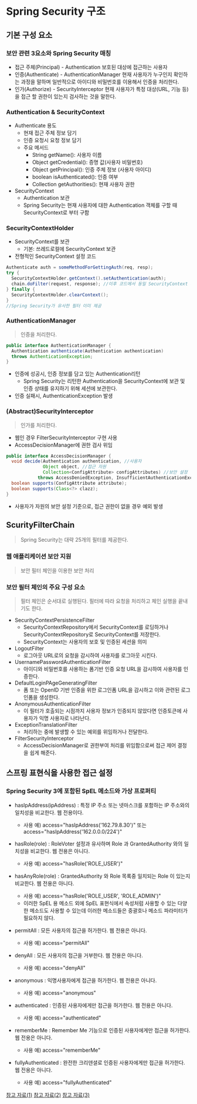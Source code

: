 # Spring Security 구조

## 기본 구성 요소

### 보안 관련 3요소와 Spring Security 매칭
* 접근 주체(Principal) - Authentication
보호된 대상에 접근하는 사용자
* 인증(Authenticate) - AuthenticationManager
현재 사용자가 누구인지 확인하는 과정을 말하며 일반적으로 아이디와 비밀번호를 이용해서 인증을 처리한다.
* 인가(Authorize) - SecurityInterceptor
현재 사용자가 특정 대상(URL, 기능 등)을 접근 할 권한이 있는지 검사하는 것을 말한다.

### Authentication & SecurityContext
* Authenticate 용도
    * 현재 접근 주체 정보 담기
    * 인증 요청시 요청 정보 담기
    * 주요 메서드
      * String getName(): 사용자 이름
      * Object getCredential(): 증명 값(사용자 비밀번호)
      * Object getPrincipal(): 인증 주체 정보 (사용자 아이디)
      * boolean isAuthenticated(): 인증 여부
      * Collection<GrantedAuthority> getAuthorities(): 현재 사용자 권한
* SecurityContext
  * Authentication 보관
  * Spring Security는 현재 사용자에 대한 Authentication 객체를 구할 때 SecurityContext로 부터 구함

### SecurityContextHolder
* SecurityContext를 보관
  * 기본: 쓰레드로컬에 SecurityContext 보관
* 전형적인 SecurityContext 설정 코드
```java
Authenticate auth = someMethodForGettingAuth(req, resp);
try {
  SecurityContextHolder.getContext().setAuthentication(auth);
  chain.doFilter(request, response); //이후 코드에서 동일 SecurityContext 사용
} finally {
  SecurityContextHolder.clearContext();
}
//Spring Security가 유사한 필터 이미 제공
```

### AuthenticationManager
> 인증을 처리한다.

```java
public interface AuthenticationManager {
  Authentication authenticate(Authentication authentication)
  throws AuthenticationException;
}
```

* 인증에 성공시, 인증 정보를 담고 있는 Authentication리턴
  * Spring Security는 리턴한 Authentication을 SecurityContext에 보관 및 인증 상태를 유지하기 위해 세션에 보관한다.
* 인증 실패시, AuthenticationException 발생

### (Abstract)SecurityInterceptor
> 인가를 처리한다.

* 웹인 경우 FilterSecurityInterceptor 구현 사용
* AccessDecisionManager에 권한 검사 위임

```java
public interface AccessDecisionManager {
  void decide(Authentication authentication, //사용자
              Object object, //접근 자원
              Collection<ConfigAttribute> configAttributes) //보안 설정
            throws AccessDeniedException, InsufficientAuthenticationException;
  boolean supports(ConfigAttribute attribute);
  boolean supports(Class<?> clazz);
}
```
* 사용자가 자원의 보안 설정 기준으로, 접근 권한이 없을 경우 예외 발생

## ScurityFilterChain
> Spring Security는 대략 25개의 필터를 제공한다.

### 웹 애플리케이션 보안 지원
> 보안 필터 체인을 이용한 보안 처리

### 보안 필터 체인의 주요 구성 요소
> 필터 체인은 순서대로 실행된다.
필터에 따라 요청을 처리하고 체인 실행을 끝내기도 한다.

* SecurityContextPersistenceFilter
  * SecurityContextRepository에서 SecurityContext를 로딩하거나 SecurityContextRepository로 SecurityContext를 저장한다.
  * SecurityContext는 사용자의 보호 및 인증된 세션을 의미
* LogoutFilter
  * 로그아웃 URL로의 요청을 감시하여 사용자를 로그아웃 시킨다.
* UsernamePasswordAuthenticationFilter
  * 아이디와 비밀번호를 사용하는 폼기반 인증 요청 URL을 감시하여 사용자를 인증한다.
* DefaultLoginPAgeGeneratingFilter
  * 폼 또는 OpenID 기반 인증을 위한 로그인폼 URL을 감시하고 이와 관련된 로그인폼을 생성한다.
* AnonymousAuthenticationFilter
  * 이 필터가 호출되는 시점까지 사용자 정보가 인증되지 않았다면 인증토큰에 사용자가 익명 사용자로 나타난다.
* ExceptionTranslationFilter
  * 처리하는 중에 발생할 수 있는 예외를 위임하거나 전달한다.
* FilterSecurityInterceptor
  * AccessDecisionManager로 권한부여 처리를 위임함으로써 접근 제어 결정을 쉽게 해준다.

## 스프링 표현식을 사용한 접근 설정

### Spring Security 3에 포함된 SpEL 메소드와 가상 프로퍼티
* hasIpAddress(ipAddress) : 특정 IP 주소 또는 넷마스크를 포함하는 IP 주소와의 일치성을 비교한다. 웹 전용이다.
  * 사용 예) access="hasIpAddress('162.79.8.30')" 또는  access="hasIpAddress('162.0.0.0/224')"

* hasRole(role) : RoleVoter 설정과 유사하며 Role 과 GrantedAuthority 와의 일치성을 비교한다. 웹 전용은 아니다.
  * 사용 예) access="hasRole('ROLE_USER')"

* hasAnyRole(role) : GrantedAuthority 와 Role 목록중 일치되는 Role 이 있는지 비교한다. 웹 전용은 아니다.
  * 사용 예) access="hasRole('ROLE_USER', 'ROLE_ADMIN')"
  * 이러한 SpEL 용 메소드 외에 SpEL 표현식에서 속성처럼 사용할 수 있는 다양한 메소드도 사용할 수 있는데 이러한 메소드들은 중괄호나 메소드 파라미터가 필요하지 않다.

* permitAll : 모든 사용자의 접근을 허가한다. 웹 전용은 아니다.
  * 사용 예) access="permitAll"

* denyAll : 모든 사용자의 접근을 거부한다. 웹 전용은 아니다.
  * 사용 예) access="denyAll"

* anonymous : 익명사용자에게 접근을 허가한다. 웹 전용은 아니다.
  * 사용 예) access="anonymous"

* authenticated : 인증된 사용자에게만 접근을 허가한다. 웹 전용은 아니다.
  * 사용 예) access="authenticated"

* rememberMe : Remember Me 기능으로 인증된 사용자에게만 접근을 허가한다. 웹 전용은 아니다.
  * 사용 예) access="rememberMe"

* fullyAuthenticated : 완전한 크리덴셜로 인증된 사용자에게만 접근을 허가한다. 웹 전용은 아니다.
  * 사용 예) access="fullyAuthenticated"

[참고 자료(1)](https://springsource.tistory.com/80)
[참고 자료(2)](https://www.slideshare.net/madvirus/ss-36809454)
[참고 자료(3)](https://www.slideshare.net/analizator/spring-security-framework)
